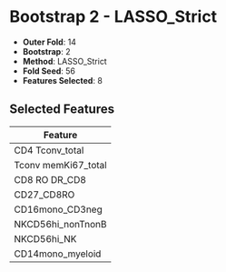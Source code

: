 # Bootstrap 2 - LASSO_Strict

- **Outer Fold**: 14
- **Bootstrap**: 2
- **Method**: LASSO_Strict
- **Fold Seed**: 56
- **Features Selected**: 8

## Selected Features

| Feature |
|---------|
| CD4 Tconv_total |
| Tconv memKi67_total |
| CD8 RO DR_CD8 |
| CD27_CD8RO |
| CD16mono_CD3neg |
| NKCD56hi_nonTnonB |
| NKCD56hi_NK |
| CD14mono_myeloid |
